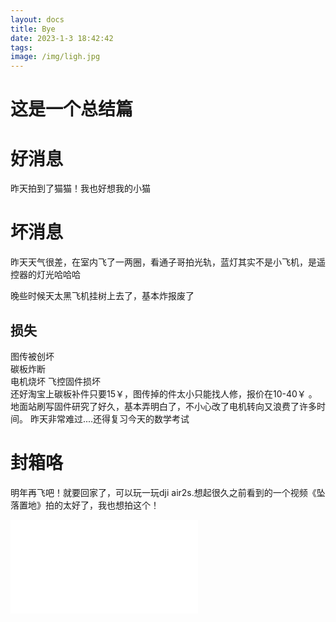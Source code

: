 ```yaml
---
layout: docs
title: Bye
date: 2023-1-3 18:42:42
tags:
image: /img/ligh.jpg
---
```

# 这是一个总结篇
<!--more-->
# 好消息
昨天拍到了猫猫！我也好想我的小猫

# 坏消息
昨天天气很差，在室内飞了一两圈，看通子哥拍光轨，蓝灯其实不是小飞机，是遥控器的灯光哈哈哈  

晚些时候天太黑飞机挂树上去了，基本炸报废了  
## 损失
图传被创坏  
碳板炸断  
电机烧坏
飞控固件损坏  
还好淘宝上碳板补件只要15￥，图传掉的件太小只能找人修，报价在10-40￥  。
地面站刷写固件研究了好久，基本弄明白了，不小心改了电机转向又浪费了许多时间。
昨天非常难过....还得复习今天的数学考试  

# 封箱咯
明年再飞吧！就要回家了，可以玩一玩dji air2s.想起很久之前看到的一个视频《坠落置地》拍的太好了，我也想拍这个！
<iframe src="//player.bilibili.com/player.html?aid=598798162&bvid=BV1YB4y1k7iA&cid=785789348&page=1" scrolling="no" border="0" frameborder="no" framespacing="0" allowfullscreen="true"> </iframe>



